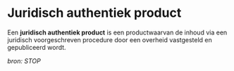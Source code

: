 # Juridisch authentiek product

Een **juridisch authentiek product** is een productwaarvan de inhoud via een juridisch voorgeschreven procedure door een overheid vastgesteld en gepubliceerd
wordt.

*bron: STOP*
